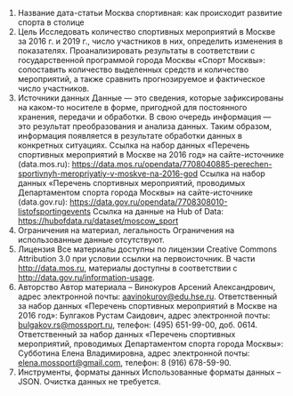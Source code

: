 1. Название дата-статьи
Москва спортивная: как происходит развитие спорта в столице
2. Цель
Исследовать количество спортивных мероприятий в Москве за 2016 г. и 2019 г., число участников в них, определить изменения в показателях. Проанализировать результаты в соответствии с государственной программой города Москвы «Спорт Москвы»: сопоставить количество выделенных средств и количество мероприятий, а также сравнить прогнозируемое и фактическое число участников.
3. Источники данных
Данные — это сведения, которые зафиксированы на каком-то носителе в форме, пригодной для постоянного хранения, передачи и обработки. В свою очередь информация — это результат преобразования и анализа данных. Таким образом, информация появляется в результате обработки данных в конкретных ситуациях.
Ссылка на набор данных «Перечень спортивных мероприятий в Москве на 2016 год» на сайте-источнике (data.mos.ru):
https://data.mos.ru/opendata/7708040885-perechen-sportivnyh-meropriyatiy-v-moskve-na-2016-god 
Ссылка на набор данных «Перечень спортивных мероприятий, проводимых Департаментом спорта города Москвы» на сайте-источнике (data.gov.ru):
https://data.gov.ru/opendata/7708308010-listofsportingevents 
Ссылка на данные на Hub of Data:
https://hubofdata.ru/dataset/moscow_sport 
4. Ограничения на материал, легальность
Ограничения на использованные данные отсутствуют.
5. Лицензия
Все материалы доступны по лицензии Creative Commons Attribution 3.0 при условии ссылки на первоисточник. В части http://data.mos.ru, материалы доступны в соответствии с http://data.gov.ru/information-usage.
6. Авторство
Автор материала – Винокуров Арсений Александрович, адрес электронной почты: aavinokurov@edu.hse.ru.
Ответственный за набор данных «Перечень спортивных мероприятий в Москве на 2016 год»: Булгаков Рустам Саидович, адрес электронной почты: bulgakov.rs@mossport.ru, телефон: (495) 651-99-00, доб. 0614.
Ответственный за набор данных «Перечень спортивных мероприятий, проводимых Департаментом спорта города Москвы»: Субботина Елена Владимировна, адрес электронной почты: elena.mossport@gmail.com, телефон: 8 (916) 678-59-90.
7. Инструменты, форматы данных
Использованные форматы данных – JSON.
Очистка данных не требуется.

